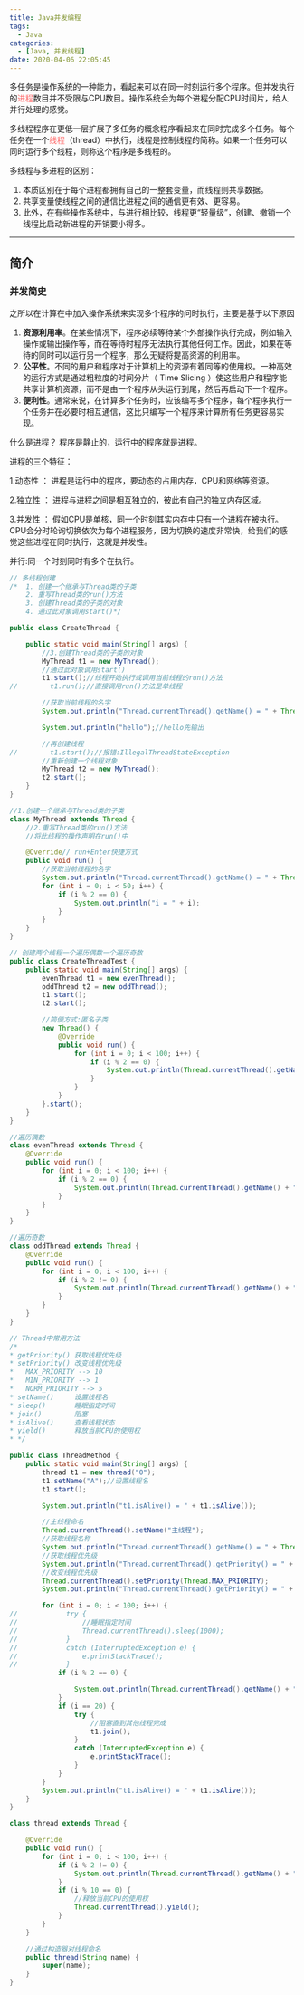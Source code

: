 ```yaml
---
title: Java并发编程
tags:
  - Java
categories:
  - [Java, 并发线程]
date: 2020-04-06 22:05:45
---
```


多任务是操作系统的一种能力，看起来可以在同一时刻运行多个程序。但并发执行的<font color="#FF6666">进程</font>数目并不受限与CPU数目。操作系统会为每个进程分配CPU时间片，给人并行处理的感觉。

多线程程序在更低一层扩展了多任务的概念程序看起来在同时完成多个任务。每个任务在一个<font color="#FF6666">线程</font>（thread）中执行，线程是控制线程的简称。如果一个任务可以同时运行多个线程，则称这个程序是多线程的。

多线程与多进程的区别：

1. 本质区别在于每个进程都拥有自己的一整套变量，而线程则共享数据。
2. 共享变量使线程之间的通信比进程之间的通信更有效、更容易。
3. 此外，在有些操作系统中，与进行相比较，线程更“轻量级”，创建、撤销一个线程比启动新进程的开销要小得多。

---

## 简介

### 并发简史

之所以在计算在中加入操作系统来实现多个程序的问时执行，主要是基于以下原因

1. **资源利用率**。在某些情况下，程序必续等待某个外部操作执行完成，例如输入操作或输出操作等，而在等待时程序无法执行其他任何工作。因此，如果在等待的同时可以运行另一个程序，那么无疑将提高资源的利用率。
2. **公平性**。不同的用户和程序对于计算机上的资源有着同等的使用权。一种高效的运行方式是通过粗粒度的时间分片（ Time Slicing ）使这些用户和程序能共享计算机资源，而不是由一个程序从头运行到尾，然后再启动下一个程序。
3. **便利性**。通常来说，在计算多个任务时，应该编写多个程序，每个程序执行一个任务并在必要时相互通信，这比只编写一个程序来计算所有任务更容易实现。





什么是进程？ 程序是静止的，运行中的程序就是进程。

进程的三个特征：

1.动态性 ： 进程是运行中的程序，要动态的占用内存，CPU和网络等资源。

2.独立性 ： 进程与进程之间是相互独立的，彼此有自己的独立内存区域。

3.并发性 ： 假如CPU是单核，同一个时刻其实内存中只有一个进程在被执行。CPU会分时轮询切换依次为每个进程服务，因为切换的速度非常快，给我们的感觉这些进程在同时执行，这就是并发性。

并行:同一个时刻同时有多个在执行。




```java
// 多线程创建
/*  1. 创建一个继承与Thread类的子类
    2. 重写Thread类的run()方法
    3. 创建Thread类的子类的对象
    4. 通过此对象调用start()*/

public class CreateThread {

    public static void main(String[] args) {
        //3.创建Thread类的子类的对象
        MyThread t1 = new MyThread();
        //通过此对象调用start()
        t1.start();//线程开始执行或调用当前线程的run()方法
//        t1.run();//直接调用run()方法是单线程

        //获取当前线程的名字
        System.out.println("Thread.currentThread().getName() = " + Thread.currentThread().getName());

        System.out.println("hello");//hello先输出

        //再创建线程
//        t1.start();//报错:IllegalThreadStateException
        //重新创建一个线程对象
        MyThread t2 = new MyThread();
        t2.start();
    }
}

//1.创建一个继承与Thread类的子类
class MyThread extends Thread {
    //2.重写Thread类的run()方法
    //将此线程的操作声明在run()中

    @Override// run+Enter快捷方式
    public void run() {
        //获取当前线程的名字
        System.out.println("Thread.currentThread().getName() = " + Thread.currentThread().getName());
        for (int i = 0; i < 50; i++) {
            if (i % 2 == 0) {
                System.out.println("i = " + i);
            }
        }
    }
}
```

```java
// 创建两个线程一个遍历偶数一个遍历奇数
public class CreateThreadTest {
    public static void main(String[] args) {
        evenThread t1 = new evenThread();
        oddThread t2 = new oddThread();
        t1.start();
        t2.start();

        //简便方式:匿名子类
        new Thread() {
            @Override
            public void run() {
                for (int i = 0; i < 100; i++) {
                    if (i % 2 == 0) {
                        System.out.println(Thread.currentThread().getName() + "：i = " + i);
                    }
                }
            }
        }.start();
    }
}

//遍历偶数
class evenThread extends Thread {
    @Override
    public void run() {
        for (int i = 0; i < 100; i++) {
            if (i % 2 == 0) {
                System.out.println(Thread.currentThread().getName() + "：i = " + i);
            }
        }
    }
}

//遍历奇数
class oddThread extends Thread {
    @Override
    public void run() {
        for (int i = 0; i < 100; i++) {
            if (i % 2 != 0) {
                System.out.println(Thread.currentThread().getName() + "：i = " + i);
            }
        }
    }
}
```

```java
// Thread中常用方法
/*
* getPriority() 获取线程优先级
* setPriority() 改变线程优先级
*   MAX_PRIORITY --> 10
*   MIN_PRIORITY --> 1
*   NORM_PRIORITY --> 5
* setName()     设置线程名
* sleep()       睡眠指定时间
* join()        阻塞
* isAlive()     查看线程状态
* yield()       释放当前CPU的使用权
* */

public class ThreadMethod {
    public static void main(String[] args) {
        thread t1 = new thread("0");
        t1.setName("A");//设置线程名
        t1.start();

        System.out.println("t1.isAlive() = " + t1.isAlive());

        //主线程命名
        Thread.currentThread().setName("主线程");
        //获取线程名称
        System.out.println("Thread.currentThread().getName() = " + Thread.currentThread().getName());
        //获取线程优先级
        System.out.println("Thread.currentThread().getPriority() = " + Thread.currentThread().getPriority());
        //改变线程优先级
        Thread.currentThread().setPriority(Thread.MAX_PRIORITY);
        System.out.println("Thread.currentThread().getPriority() = " + Thread.currentThread().getPriority());

        for (int i = 0; i < 100; i++) {
//            try {
//                //睡眠指定时间
//                Thread.currentThread().sleep(1000);
//            }
//            catch (InterruptedException e) {
//                e.printStackTrace();
//            }
            if (i % 2 == 0) {

                System.out.println(Thread.currentThread().getName() + "：i = " + i);
            }
            if (i == 20) {
                try {
                    //阻塞直到其他线程完成
                    t1.join();
                }
                catch (InterruptedException e) {
                    e.printStackTrace();
                }
            }
        }
        System.out.println("t1.isAlive() = " + t1.isAlive());
    }
}

class thread extends Thread {

    @Override
    public void run() {
        for (int i = 0; i < 100; i++) {
            if (i % 2 != 0) {
                System.out.println(Thread.currentThread().getName() + "：i = " + i);
            }
            if (i % 10 == 0) {
                //释放当前CPU的使用权
                Thread.currentThread().yield();
            }
        }
    }

    //通过构造器对线程命名
    public thread(String name) {
        super(name);
    }
}
```

